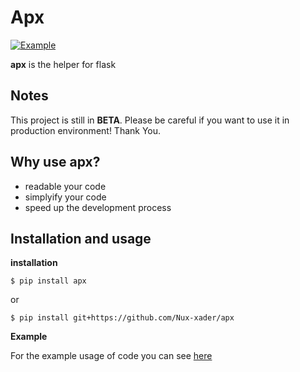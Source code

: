 # Apx

[![Example](https://github.com/Nux-xader/apx/blob/master/images/sample.png)](https://github.com/Nux-xader/apx/blob/master/example/app.py)

**apx** is the helper for flask


Notes
---
This project is still in **BETA**. Please be careful if you want to use it in production environment! Thank You.

Why use apx?
---
 - readable your code
 - simplyify your code
 - speed up the development process

Installation and usage
---
**installation**

```$ pip install apx```

or


```$ pip install git+https://github.com/Nux-xader/apx```

**Example**

For the example usage of code you can see [here](https://github.com/Nux-xader/apx/blob/master/example/app.py)
